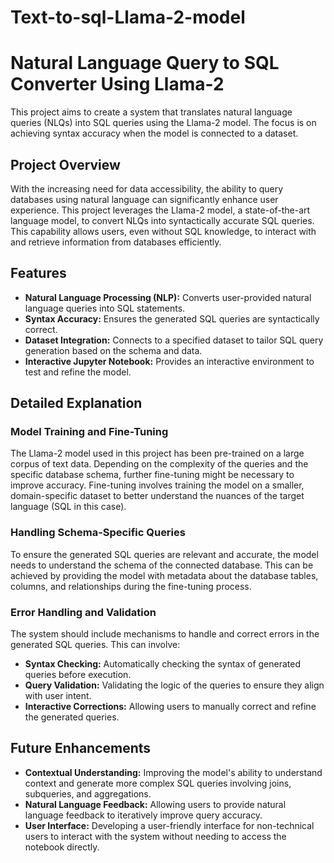 # Text-to-sql-Llama-2-model

# Natural Language Query to SQL Converter Using Llama-2

This project aims to create a system that translates natural language queries (NLQs) into SQL queries using the Llama-2 model. The focus is on achieving syntax accuracy when the model is connected to a dataset.

## Project Overview

With the increasing need for data accessibility, the ability to query databases using natural language can significantly enhance user experience. This project leverages the Llama-2 model, a state-of-the-art language model, to convert NLQs into syntactically accurate SQL queries. This capability allows users, even without SQL knowledge, to interact with and retrieve information from databases efficiently.

## Features

- **Natural Language Processing (NLP):** Converts user-provided natural language queries into SQL statements.
- **Syntax Accuracy:** Ensures the generated SQL queries are syntactically correct.
- **Dataset Integration:** Connects to a specified dataset to tailor SQL query generation based on the schema and data.
- **Interactive Jupyter Notebook:** Provides an interactive environment to test and refine the model.

## Detailed Explanation

### Model Training and Fine-Tuning

The Llama-2 model used in this project has been pre-trained on a large corpus of text data. Depending on the complexity of the queries and the specific database schema, further fine-tuning might be necessary to improve accuracy. Fine-tuning involves training the model on a smaller, domain-specific dataset to better understand the nuances of the target language (SQL in this case).

### Handling Schema-Specific Queries

To ensure the generated SQL queries are relevant and accurate, the model needs to understand the schema of the connected database. This can be achieved by providing the model with metadata about the database tables, columns, and relationships during the fine-tuning process.

### Error Handling and Validation

The system should include mechanisms to handle and correct errors in the generated SQL queries. This can involve:

- **Syntax Checking:** Automatically checking the syntax of generated queries before execution.
- **Query Validation:** Validating the logic of the queries to ensure they align with user intent.
- **Interactive Corrections:** Allowing users to manually correct and refine the generated queries.

## Future Enhancements

- **Contextual Understanding:** Improving the model's ability to understand context and generate more complex SQL queries involving joins, subqueries, and aggregations.
- **Natural Language Feedback:** Allowing users to provide natural language feedback to iteratively improve query accuracy.
- **User Interface:** Developing a user-friendly interface for non-technical users to interact with the system without needing to access the notebook directly.

